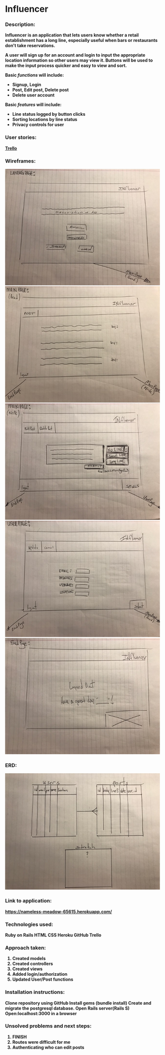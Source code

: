 # Influencer

### Description:<b>

Influencer is an application that lets users know whether a retail establishment has a long line, especially useful when bars or restaurants don't take reservations.

A user will sign up for an account and login to input the appropriate location information so other users may view it.  Buttons will be used to make the input process quicker and easy to view and sort.

**Basic *functions* will include:**
- Signup, Login
- Post, Edit post, Delete post
- Delete user account

**Basic *features* will include:**
- Line status logged by button clicks
- Sorting locations by line status
- Privacy controls for user

### User stories:<b>
[Trello](https://trello.com/b/5vEUV6Ga/influencer)

### Wireframes:
![alt text](app/assets/1.jpg)
![alt text](app/assets/2.jpg)
![alt text](app/assets/3.jpg)
![alt text](app/assets/4.jpg)
![alt text](app/assets/5.jpg)

### ERD:
![alt text](app/assets/ERD.jpg)

### Link to application:
https://nameless-meadow-65615.herokuapp.com/

### Technologies used:
Ruby on Rails
HTML
CSS
Heroku
GitHub
Trello

### Approach taken:
1. Created models
2. Created controllers
3. Created views
4. Added login/authorization
5. Updated User/Post functions

### Installation instructions:
Clone repository using GitHub
Install gems (bundle install)
Create and migrate the postgresql database.
Open Rails server(Rails S)
Open:localhost:3000 in a browser

### Unsolved problems and next steps:
1. FINISH
2. Routes were difficult for me
3. Authenticating who can edit posts

